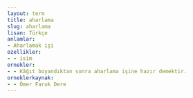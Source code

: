 ```yaml
---
layout: term
title: aharlama
slug: aharlama
lisan: Türkçe
anlamlar:
- Aharlamak işi
ozellikler:
- - isim
ornekler:
- - Kâğıt boyandıktan sonra aharlama işine hazır demektir.
orneklerkaynak:
- - Ömer Faruk Dere
---
```


